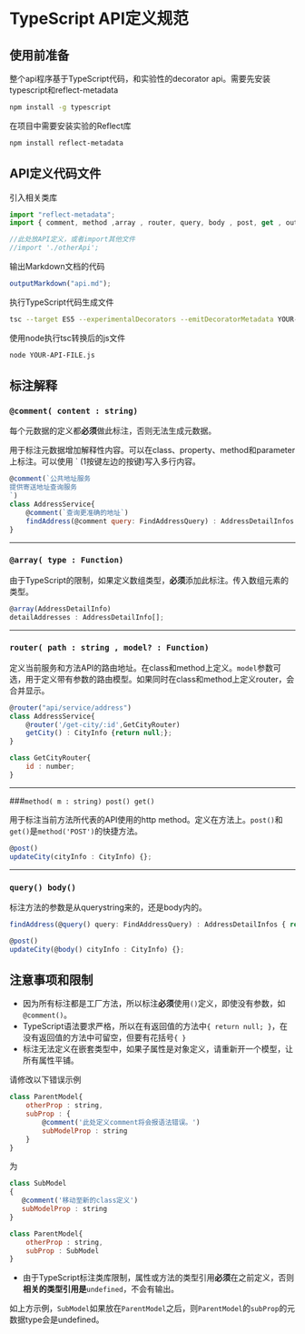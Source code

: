 # TypeScript API定义规范

## 使用前准备

整个api程序基于TypeScript代码，和实验性的decorator api。需要先安装typescript和reflect-metadata

```bash
npm install -g typescript
```
在项目中需要安装实验的Reflect库

```bash
npm install reflect-metadata
```

## API定义代码文件

引入相关类库

```javascript
import "reflect-metadata";
import { comment, method ,array , router, query, body , post, get , outputMarkdown } from './meta-annotations';

//此处放API定义，或者import其他文件
//import './otherApi';
```

输出Markdown文档的代码

```javascript
outputMarkdown("api.md");
```

执行TypeScript代码生成文件

```bash
tsc --target ES5 --experimentalDecorators --emitDecoratorMetadata YOUR-API-FILE.ts
```

使用node执行tsc转换后的js文件

```bash
node YOUR-API-FILE.js
```

## 标注解释

### `@comment( content : string)`

每个元数据的定义都**必须**做此标注，否则无法生成元数据。

用于标注元数据增加解释性内容。可以在class、property、method和parameter上标注。可以使用 ` (1按键左边的按键)写入多行内容。

```javascript
@comment(`公共地址服务
提供寄送地址查询服务
`)
class AddressService{
    @comment(`查询更准确的地址`)
    findAddress(@comment query: FindAddressQuery) : AddressDetailInfos { return null;};
}
```
---
### `@array( type : Function)`

由于TypeScript的限制，如果定义数组类型，**必须**添加此标注。传入数组元素的类型。

```javascript
@array(AddressDetailInfo)
detailAddresses : AddressDetailInfo[];
```

---
### `router( path : string , model? : Function)`

定义当前服务和方法API的路由地址。在class和method上定义。`model`参数可选，用于定义带有参数的路由模型。如果同时在class和method上定义router，会合并显示。

```javascript
@router("api/service/address")
class AddressService{
    @router('/get-city/:id',GetCityRouter)
    getCity() : CityInfo {return null;};
}

class GetCityRouter{
    id : number;
}
```
---
###`method( m : string) post() get()`

用于标注当前方法所代表的API使用的http method。定义在方法上。`post()`和`get()`是`method('POST')`的快捷方法。

```javascript
@post()
updateCity(cityInfo : CityInfo) {};
```
---

### `query() body()`

标注方法的参数是从querystring来的，还是body内的。

```javascript
findAddress(@query() query: FindAddressQuery) : AddressDetailInfos { return null;};

@post()
updateCity(@body() cityInfo : CityInfo) {};
```


## 注意事项和限制
- 因为所有标注都是工厂方法，所以标注**必须**使用`()`定义，即使没有参数，如`@comment()`。
- TypeScript语法要求严格，所以在有返回值的方法中`{ return null; }`，在没有返回值的方法中可留空，但要有花括号`{ }`
- 标注无法定义在嵌套类型中，如果子属性是对象定义，请重新开一个模型，让所有属性平铺。

请修改以下错误示例

```javascript
class ParentModel{
    otherProp : string,
    subProp : {
        @comment('此处定义comment将会报语法错误。')
        subModelProp : string
    }
}
```

为

```javascript
class SubModel
{
   @comment('移动至新的class定义')
   subModelProp : string
}

class ParentModel{
    otherProp : string,
    subProp : SubModel
}
```

- 由于TypeScript标注类库限制，属性或方法的类型引用**必须**在之前定义，否则**相关的类型引用是**`undefined`，不会有输出。

如上方示例，`SubModel`如果放在`ParentModel`之后，则`ParentModel`的`subProp`的元数据type会是undefined。

